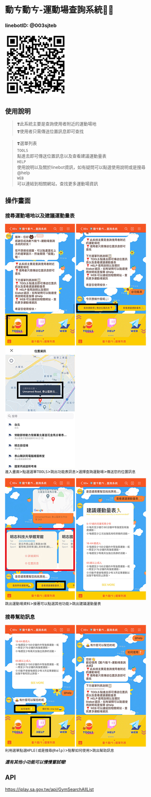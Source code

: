 # 動ㄘ動ㄘ-運動場查詢系統🏃‍♀️

 ### linebotID: @003sjteb
 ![image](./images/003sjteb.png)  
 ## 使用說明

 >❣️此系統主要是查詢使用者附近的運動場地  
 >❣️使用者只需傳送位置訊息即可查找

 >❣️選單列表  
 >`TOOLS`   
 點進去即可傳送位置訊息以及查看建議運動量表   
 >`HELP`     
 使用說明以及關於linebot資訊，如有疑問可以點選使用說明或是搜尋 @help  
 >`WEB`   
 可以連結到相關網站，查找更多運動場資訊

 ## 操作畫面
 ### 搜尋運動場地以及建議運動量表
 ![image](./images/6.jpg)   ![image](./images/5.jpg)   ![image](./images/7.jpg) <br>
 `進入畫面`>`點選選單TOOLS`>`跳出功能表訊息`>`選擇查詢運動場`>`傳送您的位置訊息`



 ![image](./images/4.jpg)   ![image](./images/3.jpg)  <br>
  `跳出運動場資料`>`接著可以點選其他功能`>`跳出建議運動量表`


 ### 搜尋幫助訊息 
 ![image](./images/2.jpg)   ![image](./images/1.jpg)   
 `利用選單點選HPLE(或是搜尋@help)`>`點擊如何使用`>`跳出幫助訊息`



 
 ##### 還有其他小功能可以慢慢嘗試喔!

 ## API
 https://iplay.sa.gov.tw/api/GymSearchAllList


